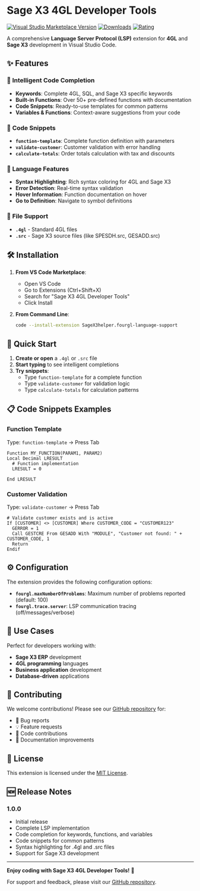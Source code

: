 # Sage X3 4GL Developer Tools

[![Visual Studio Marketplace Version](https://img.shields.io/visual-studio-marketplace/v/SageX3helper.fourgl-language-support)](https://marketplace.visualstudio.com/items?itemName=SageX3helper.fourgl-language-support)
[![Downloads](https://img.shields.io/visual-studio-marketplace/d/SageX3helper.fourgl-language-support)](https://marketplace.visualstudio.com/items?itemName=SageX3helper.fourgl-language-support)
[![Rating](https://img.shields.io/visual-studio-marketplace/r/SageX3helper.fourgl-language-support)](https://marketplace.visualstudio.com/items?itemName=SageX3helper.fourgl-language-support)

A comprehensive **Language Server Protocol (LSP)** extension for **4GL** and **Sage X3** development in Visual Studio Code.

## ✨ Features

### 🚀 **Intelligent Code Completion**
- **Keywords**: Complete 4GL, SQL, and Sage X3 specific keywords
- **Built-in Functions**: Over 50+ pre-defined functions with documentation
- **Code Snippets**: Ready-to-use templates for common patterns
- **Variables & Functions**: Context-aware suggestions from your code

### 📝 **Code Snippets**
- **`function-template`**: Complete function definition with parameters
- **`validate-customer`**: Customer validation with error handling
- **`calculate-totals`**: Order totals calculation with tax and discounts

### 🎨 **Language Features**
- **Syntax Highlighting**: Rich syntax coloring for 4GL and Sage X3
- **Error Detection**: Real-time syntax validation
- **Hover Information**: Function documentation on hover
- **Go to Definition**: Navigate to symbol definitions

### 📁 **File Support**
- **`.4gl`** - Standard 4GL files
- **`.src`** - Sage X3 source files (like SPESDH.src, GESADD.src)

## 🛠️ Installation

1. **From VS Code Marketplace**:
   - Open VS Code
   - Go to Extensions (Ctrl+Shift+X)
   - Search for "Sage X3 4GL Developer Tools"
   - Click Install

2. **From Command Line**:
   ```bash
   code --install-extension SageX3helper.fourgl-language-support
   ```

## 🚦 Quick Start

1. **Create or open** a `.4gl` or `.src` file
2. **Start typing** to see intelligent completions
3. **Try snippets**:
   - Type `function-template` for a complete function
   - Type `validate-customer` for validation logic
   - Type `calculate-totals` for calculation patterns

## 📋 Code Snippets Examples

### Function Template
Type: `function-template` → Press Tab
```4gl
Function MY_FUNCTION(PARAM1, PARAM2) 
Local Decimal LRESULT
  # Function implementation
  LRESULT = 0
  
End LRESULT
```

### Customer Validation
Type: `validate-customer` → Press Tab
```4gl
# Validate customer exists and is active
If [CUSTOMER] <> [CUSTOMER] Where CUSTOMER_CODE = "CUSTOMER123"
  GERROR = 1
  Call GESTCRE From GESADD With "MODULE", "Customer not found: " + CUSTOMER_CODE, 1
  Return
Endif
```

## ⚙️ Configuration

The extension provides the following configuration options:

- **`fourgl.maxNumberOfProblems`**: Maximum number of problems reported (default: 100)
- **`fourgl.trace.server`**: LSP communication tracing (off/messages/verbose)

## 🎯 Use Cases

Perfect for developers working with:
- **Sage X3 ERP** development
- **4GL programming** languages
- **Business application** development
- **Database-driven** applications

## 🤝 Contributing

We welcome contributions! Please see our [GitHub repository](https://github.com/SageX3helper/fourgl-language-support) for:
- 🐛 Bug reports
- 💡 Feature requests
- 🔧 Code contributions
- 📖 Documentation improvements

## 📜 License

This extension is licensed under the [MIT License](LICENSE).

## 🆕 Release Notes

### 1.0.0
- Initial release
- Complete LSP implementation
- Code completion for keywords, functions, and variables
- Code snippets for common patterns
- Syntax highlighting for .4gl and .src files
- Support for Sage X3 development

---

**Enjoy coding with Sage X3 4GL Developer Tools!** 🎉

For support and feedback, please visit our [GitHub repository](https://github.com/SageX3helper/fourgl-language-support).
